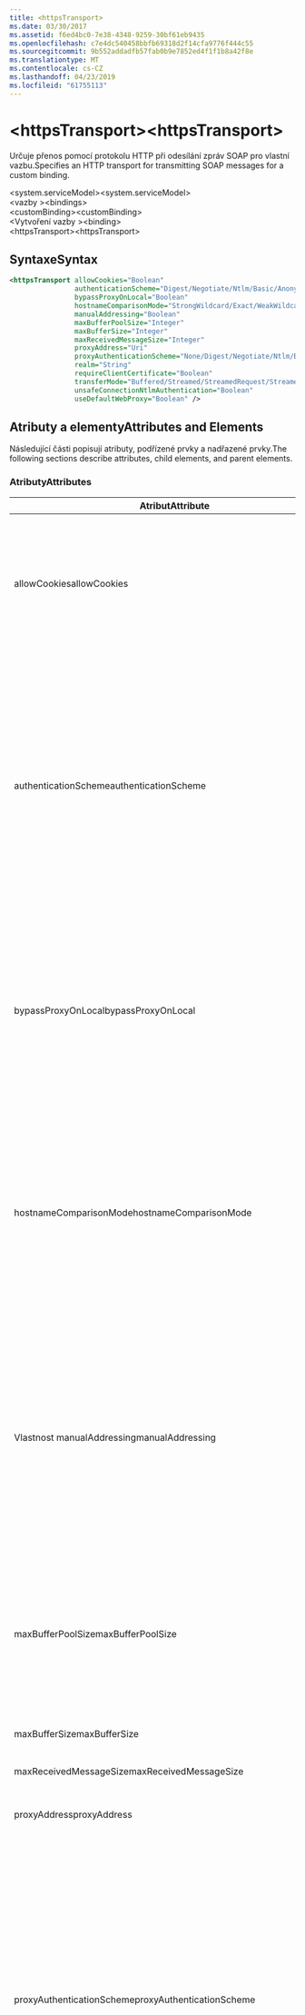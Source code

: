 ```yaml
---
title: <httpsTransport>
ms.date: 03/30/2017
ms.assetid: f6ed4bc0-7e38-4348-9259-30bf61eb9435
ms.openlocfilehash: c7e4dc540458bbfb69318d2f14cfa9776f444c55
ms.sourcegitcommit: 9b552addadfb57fab0b9e7852ed4f1f1b8a42f8e
ms.translationtype: MT
ms.contentlocale: cs-CZ
ms.lasthandoff: 04/23/2019
ms.locfileid: "61755113"
---
```

# <a name="httpstransport"></a><span data-ttu-id="a34fc-101">\<httpsTransport></span><span class="sxs-lookup"><span data-stu-id="a34fc-101">\<httpsTransport></span></span>
<span data-ttu-id="a34fc-102">Určuje přenos pomocí protokolu HTTP při odesílání zpráv SOAP pro vlastní vazbu.</span><span class="sxs-lookup"><span data-stu-id="a34fc-102">Specifies an HTTP transport for transmitting SOAP messages for a custom binding.</span></span>  
  
 <span data-ttu-id="a34fc-103">\<system.serviceModel></span><span class="sxs-lookup"><span data-stu-id="a34fc-103">\<system.serviceModel></span></span>  
<span data-ttu-id="a34fc-104">\<vazby ></span><span class="sxs-lookup"><span data-stu-id="a34fc-104">\<bindings></span></span>  
<span data-ttu-id="a34fc-105">\<customBinding></span><span class="sxs-lookup"><span data-stu-id="a34fc-105">\<customBinding></span></span>  
<span data-ttu-id="a34fc-106">\<Vytvoření vazby ></span><span class="sxs-lookup"><span data-stu-id="a34fc-106">\<binding></span></span>  
<span data-ttu-id="a34fc-107">\<httpsTransport></span><span class="sxs-lookup"><span data-stu-id="a34fc-107">\<httpsTransport></span></span>  
  
## <a name="syntax"></a><span data-ttu-id="a34fc-108">Syntaxe</span><span class="sxs-lookup"><span data-stu-id="a34fc-108">Syntax</span></span>  
  
```xml  
<httpsTransport allowCookies="Boolean"
                authenticationScheme="Digest/Negotiate/Ntlm/Basic/Anonymous"
                bypassProxyOnLocal="Boolean"
                hostnameComparisonMode="StrongWildcard/Exact/WeakWildcard"
                manualAddressing="Boolean"
                maxBufferPoolSize="Integer"
                maxBufferSize="Integer"
                maxReceivedMessageSize="Integer"
                proxyAddress="Uri"
                proxyAuthenticationScheme="None/Digest/Negotiate/Ntlm/Basic/Anonymous"
                realm="String"
                requireClientCertificate="Boolean"
                transferMode="Buffered/Streamed/StreamedRequest/StreamedResponse"
                unsafeConnectionNtlmAuthentication="Boolean"
                useDefaultWebProxy="Boolean" />
```  
  
## <a name="attributes-and-elements"></a><span data-ttu-id="a34fc-109">Atributy a elementy</span><span class="sxs-lookup"><span data-stu-id="a34fc-109">Attributes and Elements</span></span>  
 <span data-ttu-id="a34fc-110">Následující části popisují atributy, podřízené prvky a nadřazené prvky.</span><span class="sxs-lookup"><span data-stu-id="a34fc-110">The following sections describe attributes, child elements, and parent elements.</span></span>  
  
### <a name="attributes"></a><span data-ttu-id="a34fc-111">Atributy</span><span class="sxs-lookup"><span data-stu-id="a34fc-111">Attributes</span></span>  
  
|<span data-ttu-id="a34fc-112">Atribut</span><span class="sxs-lookup"><span data-stu-id="a34fc-112">Attribute</span></span>|<span data-ttu-id="a34fc-113">Popis</span><span class="sxs-lookup"><span data-stu-id="a34fc-113">Description</span></span>|  
|---------------|-----------------|  
|<span data-ttu-id="a34fc-114">allowCookies</span><span class="sxs-lookup"><span data-stu-id="a34fc-114">allowCookies</span></span>|<span data-ttu-id="a34fc-115">Logická hodnota určující, zda klient přijímá soubory cookie a šíří je v budoucích požadavcích.</span><span class="sxs-lookup"><span data-stu-id="a34fc-115">A Boolean value that specifies whether the client accepts cookies and propagates them on future requests.</span></span> <span data-ttu-id="a34fc-116">Výchozí hodnota je `false`.</span><span class="sxs-lookup"><span data-stu-id="a34fc-116">The default is `false`.</span></span><br /><br /> <span data-ttu-id="a34fc-117">Tento atribut lze použít při interakci s ASMX webovými službami, které používají soubory cookie.</span><span class="sxs-lookup"><span data-stu-id="a34fc-117">You can use this attribute when you interact with ASMX Web services that use cookies.</span></span> <span data-ttu-id="a34fc-118">Tímto způsobem máte jistotu, že soubory cookie vrácený ze serveru se automaticky zkopírují do všechny budoucí požadavky za danou službu.</span><span class="sxs-lookup"><span data-stu-id="a34fc-118">In this way, you can be sure that the cookies returned from the server are automatically copied to all future client requests for that service.</span></span>|  
|<span data-ttu-id="a34fc-119">authenticationScheme</span><span class="sxs-lookup"><span data-stu-id="a34fc-119">authenticationScheme</span></span>|<span data-ttu-id="a34fc-120">Určuje protokol použitý pro ověřování požadavků klientů, jenž jsou zpracovány při naslouchání protokolu HTTP.</span><span class="sxs-lookup"><span data-stu-id="a34fc-120">Specifies the protocol used to authenticate client requests being processed by an HTTP listener.</span></span> <span data-ttu-id="a34fc-121">Platné hodnoty patří:</span><span class="sxs-lookup"><span data-stu-id="a34fc-121">Valid values include the following:</span></span><br /><br /> <span data-ttu-id="a34fc-122">-Algoritmus Digest: Určuje, ověřování hodnotou hash.</span><span class="sxs-lookup"><span data-stu-id="a34fc-122">-   Digest: Specifies digest authentication.</span></span><br /><span data-ttu-id="a34fc-123">-Vyjednat: Vyjednává s klientem nástroje k určení schéma ověřování.</span><span class="sxs-lookup"><span data-stu-id="a34fc-123">-   Negotiate: Negotiates with the client to determine the authentication scheme.</span></span> <span data-ttu-id="a34fc-124">Pokud klient i server podporovat protokol Kerberos, je použit. v opačném případě je použit protokol NTLM.</span><span class="sxs-lookup"><span data-stu-id="a34fc-124">If both client and server support Kerberos, it is used; otherwise, NTLM is used.</span></span><br /><span data-ttu-id="a34fc-125">– Protokol Ntlm: Určuje ověřování protokolem NTLM.</span><span class="sxs-lookup"><span data-stu-id="a34fc-125">-   Ntlm: Specifies NTLM authentication.</span></span><br /><span data-ttu-id="a34fc-126">-Základní: Určuje základní ověřování.</span><span class="sxs-lookup"><span data-stu-id="a34fc-126">-   Basic: Specifies basic authentication.</span></span><br /><span data-ttu-id="a34fc-127">-Anonymní: Určuje anonymní ověřování.</span><span class="sxs-lookup"><span data-stu-id="a34fc-127">-   Anonymous: Specifies anonymous authentication.</span></span><br /><br /> <span data-ttu-id="a34fc-128">Výchozí hodnota je Anonymous.</span><span class="sxs-lookup"><span data-stu-id="a34fc-128">The default is Anonymous.</span></span> <span data-ttu-id="a34fc-129">Tento atribut je typu <xref:System.Net.AuthenticationSchemes>.</span><span class="sxs-lookup"><span data-stu-id="a34fc-129">This attribute is of type <xref:System.Net.AuthenticationSchemes>.</span></span> <span data-ttu-id="a34fc-130">Tento atribut lze nastavit pouze jednou.</span><span class="sxs-lookup"><span data-stu-id="a34fc-130">This attribute can only be set once.</span></span>|  
|<span data-ttu-id="a34fc-131">bypassProxyOnLocal</span><span class="sxs-lookup"><span data-stu-id="a34fc-131">bypassProxyOnLocal</span></span>|<span data-ttu-id="a34fc-132">Logická hodnota určující, zda obejít proxy server pro místní adresy.</span><span class="sxs-lookup"><span data-stu-id="a34fc-132">A Boolean value that indicates whether to bypass the proxy server for local addresses.</span></span> <span data-ttu-id="a34fc-133">Výchozí hodnota je `false`.</span><span class="sxs-lookup"><span data-stu-id="a34fc-133">The default is `false`.</span></span><br /><br /> <span data-ttu-id="a34fc-134">Místní adresa je ten, který je v místní síti LAN nebo intranet.</span><span class="sxs-lookup"><span data-stu-id="a34fc-134">A local address is one that is on the local LAN or intranet.</span></span><br /><br /> <span data-ttu-id="a34fc-135">Pokud začíná adresu služby Windows Communication Foundation (WCF) vždy ignoruje proxy `http://localhost`.</span><span class="sxs-lookup"><span data-stu-id="a34fc-135">Windows Communication Foundation (WCF) always ignores the proxy if the service address begins with `http://localhost`.</span></span><br /><br /> <span data-ttu-id="a34fc-136">Pokud chcete klientům přejít přes proxy server, když mluvíme ke službám ve stejném počítači, se musí používat název hostitele místo localhost.</span><span class="sxs-lookup"><span data-stu-id="a34fc-136">You should use the host name rather than localhost if you want clients to go through a proxy when talking to services on the same machine.</span></span>|  
|<span data-ttu-id="a34fc-137">hostnameComparisonMode</span><span class="sxs-lookup"><span data-stu-id="a34fc-137">hostnameComparisonMode</span></span>|<span data-ttu-id="a34fc-138">Určuje režim porovnání jména hostitele HTTP použít k analýze identifikátoru URI.</span><span class="sxs-lookup"><span data-stu-id="a34fc-138">Specifies the HTTP hostname comparison mode used to parse URIs.</span></span> <span data-ttu-id="a34fc-139">Platné hodnoty jsou,</span><span class="sxs-lookup"><span data-stu-id="a34fc-139">Valid values are,</span></span><br /><br /> <span data-ttu-id="a34fc-140">-StrongWildcard: ("+") odpovídá všechny možné názvy hostitelů v rámci zadané schéma, port a relativní identifikátor URI.</span><span class="sxs-lookup"><span data-stu-id="a34fc-140">-   StrongWildcard: ("+") matches all possible hostnames in the context of the specified scheme, port and relative URI.</span></span><br /><span data-ttu-id="a34fc-141">-Přesné: žádné zástupné znaky</span><span class="sxs-lookup"><span data-stu-id="a34fc-141">-   Exact: no wildcards</span></span><br /><span data-ttu-id="a34fc-142">-WeakWildcard: ("\*") shoduje s názvem všech možných hostitele v rámci zadané schéma, port a relativní UIR, nebyly explicitně odpovídající nebo mechanismem silný zástupný znak.</span><span class="sxs-lookup"><span data-stu-id="a34fc-142">-   WeakWildcard: ("\*") matches all possible hostname in the context of the specified scheme, port and relative UIR that have not been matched explicitly or through the strong wildcard mechanism.</span></span><br /><br /> <span data-ttu-id="a34fc-143">Výchozí hodnota je StrongWildcard.</span><span class="sxs-lookup"><span data-stu-id="a34fc-143">The default is StrongWildcard.</span></span> <span data-ttu-id="a34fc-144">Tento atribut je typu `System.ServiceModel.HostnameComparison`.</span><span class="sxs-lookup"><span data-stu-id="a34fc-144">This attribute is of type `System.ServiceModel.HostnameComparison`.</span></span>|  
|<span data-ttu-id="a34fc-145">Vlastnost manualAddressing</span><span class="sxs-lookup"><span data-stu-id="a34fc-145">manualAddressing</span></span>|<span data-ttu-id="a34fc-146">Logická hodnota, která umožňuje uživateli řídit adresování zpráv.</span><span class="sxs-lookup"><span data-stu-id="a34fc-146">A Boolean value that enables the user to take control of message addressing.</span></span> <span data-ttu-id="a34fc-147">Tato vlastnost se obvykle používá ve scénářích směrovače, kde aplikace určuje, který z nich několik cílů odeslat zprávu do.</span><span class="sxs-lookup"><span data-stu-id="a34fc-147">This property is usually used in router scenarios, where the application determines which one of several destinations to send a message to.</span></span><br /><br /> <span data-ttu-id="a34fc-148">Pokud je nastavena na `true`, kanál se předpokládá zprávu už nemá řešení a k němu nepřidává žádné další informace.</span><span class="sxs-lookup"><span data-stu-id="a34fc-148">When set to `true`, the channel assumes the message has already been addressed and does not add any additional information to it.</span></span> <span data-ttu-id="a34fc-149">Uživatel může pak Adresujte všechny zprávy jednotlivě.</span><span class="sxs-lookup"><span data-stu-id="a34fc-149">The user can then address every message individually.</span></span><br /><br /> <span data-ttu-id="a34fc-150">Pokud je nastavena na `false`, výchozího mechanismu adresování Windows Communication Foundation (WCF) automaticky vytvoří adresy pro všechny zprávy.</span><span class="sxs-lookup"><span data-stu-id="a34fc-150">When set to `false`, the default Windows Communication Foundation (WCF) addressing mechanism automatically creates addresses for all messages.</span></span><br /><br /> <span data-ttu-id="a34fc-151">Výchozí hodnota je `false`.</span><span class="sxs-lookup"><span data-stu-id="a34fc-151">The default is `false`.</span></span>|  
|<span data-ttu-id="a34fc-152">maxBufferPoolSize</span><span class="sxs-lookup"><span data-stu-id="a34fc-152">maxBufferPoolSize</span></span>|<span data-ttu-id="a34fc-153">Kladné celé číslo, které určuje maximální velikost fondu vyrovnávacích pamětí.</span><span class="sxs-lookup"><span data-stu-id="a34fc-153">A positive integer that specifies the maximum size of the buffer pool.</span></span> <span data-ttu-id="a34fc-154">Výchozí hodnota je 524288.</span><span class="sxs-lookup"><span data-stu-id="a34fc-154">The default is 524288.</span></span><br /><br /> <span data-ttu-id="a34fc-155">Mnoho částí WCF pomocí vyrovnávací paměti.</span><span class="sxs-lookup"><span data-stu-id="a34fc-155">Many parts of WCF use buffers.</span></span> <span data-ttu-id="a34fc-156">Vytváření a ničení pokaždé, když používají se vyrovnávací paměti je nákladné a uvolňování paměti pro vyrovnávací paměť je také náročné.</span><span class="sxs-lookup"><span data-stu-id="a34fc-156">Creating and destroying buffers each time they are used is expensive, and garbage collection for buffers is also expensive.</span></span> <span data-ttu-id="a34fc-157">S fondy vyrovnávací paměti může trvat vyrovnávací paměti z fondu, ho použít a vrátit do fondu, až budete hotovi.</span><span class="sxs-lookup"><span data-stu-id="a34fc-157">With buffer pools, you can take a buffer from the pool, use it, and return it to the pool once you are done.</span></span> <span data-ttu-id="a34fc-158">Proto je vyloučeno režie při vytváření a ničení vyrovnávací paměti.</span><span class="sxs-lookup"><span data-stu-id="a34fc-158">Thus the overhead in creating and destroying buffers is avoided.</span></span>|  
|<span data-ttu-id="a34fc-159">maxBufferSize</span><span class="sxs-lookup"><span data-stu-id="a34fc-159">maxBufferSize</span></span>|<span data-ttu-id="a34fc-160">Kladné celé číslo, které určuje maximální velikost vyrovnávací paměti.</span><span class="sxs-lookup"><span data-stu-id="a34fc-160">A positive integer that specifies the maximum size of the buffer.</span></span> <span data-ttu-id="a34fc-161">Výchozí hodnota je 524288</span><span class="sxs-lookup"><span data-stu-id="a34fc-161">The default is 524288</span></span>|  
|<span data-ttu-id="a34fc-162">maxReceivedMessageSize</span><span class="sxs-lookup"><span data-stu-id="a34fc-162">maxReceivedMessageSize</span></span>|<span data-ttu-id="a34fc-163">Kladné celé číslo, určující maximální povolenou velikost zprávy, která může být přijata.</span><span class="sxs-lookup"><span data-stu-id="a34fc-163">A positive integer that specifies the maximum allowable message size that can be received.</span></span> <span data-ttu-id="a34fc-164">Výchozí hodnota je 65536.</span><span class="sxs-lookup"><span data-stu-id="a34fc-164">The default is 65536.</span></span>|  
|<span data-ttu-id="a34fc-165">proxyAddress</span><span class="sxs-lookup"><span data-stu-id="a34fc-165">proxyAddress</span></span>|<span data-ttu-id="a34fc-166">Identifikátor URI, který určuje adresu proxy serveru HTTP.</span><span class="sxs-lookup"><span data-stu-id="a34fc-166">A URI that specifies the address of the HTTP proxy.</span></span> <span data-ttu-id="a34fc-167">Pokud `useSystemWebProxy` je `true`, toto nastavení musí být `null`.</span><span class="sxs-lookup"><span data-stu-id="a34fc-167">If `useSystemWebProxy` is `true`, this setting must be `null`.</span></span> <span data-ttu-id="a34fc-168">Výchozí hodnota je `null`.</span><span class="sxs-lookup"><span data-stu-id="a34fc-168">The default is `null`.</span></span>|  
|<span data-ttu-id="a34fc-169">proxyAuthenticationScheme</span><span class="sxs-lookup"><span data-stu-id="a34fc-169">proxyAuthenticationScheme</span></span>|<span data-ttu-id="a34fc-170">Určuje protokol použitý pro ověřování požadavků klientů zpracovávaných HTTP proxy.</span><span class="sxs-lookup"><span data-stu-id="a34fc-170">Specifies the protocol used for authenticating client requests being processed by an HTTP proxy.</span></span> <span data-ttu-id="a34fc-171">Platné hodnoty patří:</span><span class="sxs-lookup"><span data-stu-id="a34fc-171">Valid values include the following:</span></span><br /><br /> <span data-ttu-id="a34fc-172">-Žádný: Neprobíhá žádné ověřování.</span><span class="sxs-lookup"><span data-stu-id="a34fc-172">-   None: No authentication is performed.</span></span><br /><span data-ttu-id="a34fc-173">-Algoritmus Digest: Určuje, ověřování hodnotou hash.</span><span class="sxs-lookup"><span data-stu-id="a34fc-173">-   Digest: Specifies digest authentication.</span></span><br /><span data-ttu-id="a34fc-174">-Vyjednat: Vyjednává s klientem nástroje k určení schéma ověřování.</span><span class="sxs-lookup"><span data-stu-id="a34fc-174">-   Negotiate: Negotiates with the client to determine the authentication scheme.</span></span> <span data-ttu-id="a34fc-175">Pokud klient i server podporovat protokol Kerberos, je použit. v opačném případě je použit protokol NTLM.</span><span class="sxs-lookup"><span data-stu-id="a34fc-175">If both client and server support Kerberos, it is used; otherwise, NTLM is used.</span></span><br /><span data-ttu-id="a34fc-176">– Protokol Ntlm: Určuje ověřování protokolem NTLM.</span><span class="sxs-lookup"><span data-stu-id="a34fc-176">-   Ntlm: Specifies NTLM authentication.</span></span><br /><span data-ttu-id="a34fc-177">-Základní: Určuje základní ověřování.</span><span class="sxs-lookup"><span data-stu-id="a34fc-177">-   Basic: Specifies basic authentication.</span></span><br /><span data-ttu-id="a34fc-178">-Anonymní: Určuje anonymní ověřování.</span><span class="sxs-lookup"><span data-stu-id="a34fc-178">-   Anonymous: Specifies anonymous authentication.</span></span><br /><br /> <span data-ttu-id="a34fc-179">Výchozí hodnota je Anonymous.</span><span class="sxs-lookup"><span data-stu-id="a34fc-179">The default is Anonymous.</span></span> <span data-ttu-id="a34fc-180">Tento atribut je typu <xref:System.Net.AuthenticationSchemes>.</span><span class="sxs-lookup"><span data-stu-id="a34fc-180">This attribute is of type <xref:System.Net.AuthenticationSchemes>.</span></span> <span data-ttu-id="a34fc-181">Všimněte si, že <xref:System.Net.AuthenticationSchemes.IntegratedWindowsAuthentication?displayProperty=nameWithType> se nepodporuje.</span><span class="sxs-lookup"><span data-stu-id="a34fc-181">Note that <xref:System.Net.AuthenticationSchemes.IntegratedWindowsAuthentication?displayProperty=nameWithType> is not supported.</span></span>|  
|<span data-ttu-id="a34fc-182">Sféra</span><span class="sxs-lookup"><span data-stu-id="a34fc-182">realm</span></span>|<span data-ttu-id="a34fc-183">Řetězec určující sféru na serveru nebo proxy serveru.</span><span class="sxs-lookup"><span data-stu-id="a34fc-183">A string that specifies the realm to use on the proxy/server.</span></span> <span data-ttu-id="a34fc-184">Výchozí hodnota je prázdný řetězec.</span><span class="sxs-lookup"><span data-stu-id="a34fc-184">The default is an empty string.</span></span><br /><br /> <span data-ttu-id="a34fc-185">Servery používají sféry při vytváření oddílů chráněným prostředkům.</span><span class="sxs-lookup"><span data-stu-id="a34fc-185">Servers use realms to partition protected resources.</span></span> <span data-ttu-id="a34fc-186">Každý oddíl může mít vlastní databázi schéma a/nebo povolení ověřování.</span><span class="sxs-lookup"><span data-stu-id="a34fc-186">Each partition can have its own authentication scheme and/or authorization database.</span></span> <span data-ttu-id="a34fc-187">Sféry se používají pouze pro základní a ověřování algoritmem digest.</span><span class="sxs-lookup"><span data-stu-id="a34fc-187">Realms are used only for basic and digest authentication.</span></span> <span data-ttu-id="a34fc-188">Po klienta úspěšně ověřen, je platný pro všechny prostředky v danou sféru ověřování.</span><span class="sxs-lookup"><span data-stu-id="a34fc-188">After a client successfully authenticates, the authentication is valid for all resources in a given realm.</span></span> <span data-ttu-id="a34fc-189">Podrobný popis sféry, naleznete v tématu RFC 2617 na [IETF webu](https://www.ietf.org).</span><span class="sxs-lookup"><span data-stu-id="a34fc-189">For a detailed description of realms, see RFC 2617 at the [IETF website](https://www.ietf.org).</span></span>|  
|<span data-ttu-id="a34fc-190">requireClientCertificate</span><span class="sxs-lookup"><span data-stu-id="a34fc-190">requireClientCertificate</span></span>|<span data-ttu-id="a34fc-191">Logická hodnota určující, zda server vyžaduje od klienta klientský certifikát jako součást metody handshake HTTPS.</span><span class="sxs-lookup"><span data-stu-id="a34fc-191">A Boolean value that specifies if the server requires the client to provide a client certificate as part of the HTTPS handshake.</span></span> <span data-ttu-id="a34fc-192">Výchozí hodnota je `false`.</span><span class="sxs-lookup"><span data-stu-id="a34fc-192">The default is `false`.</span></span>|  
|<span data-ttu-id="a34fc-193">transferMode</span><span class="sxs-lookup"><span data-stu-id="a34fc-193">transferMode</span></span>|<span data-ttu-id="a34fc-194">Určuje, zda jsou zprávy ukládány do vyrovnávací paměti nebo prostřednictvím datového proudu nebo požadavek nebo odpověď.</span><span class="sxs-lookup"><span data-stu-id="a34fc-194">Specifies whether messages are buffered or streamed or a request or response.</span></span> <span data-ttu-id="a34fc-195">Platné hodnoty patří:</span><span class="sxs-lookup"><span data-stu-id="a34fc-195">Valid values include the following:</span></span><br /><br /> <span data-ttu-id="a34fc-196">-Ukládány do vyrovnávací paměti: Zprávy požadavků a odpovědí jsou ukládány do vyrovnávací paměti.</span><span class="sxs-lookup"><span data-stu-id="a34fc-196">-   Buffered: The request and response messages are buffered.</span></span><br /><span data-ttu-id="a34fc-197">-Streamování: Se streamují zprávy požadavků a odpovědí.</span><span class="sxs-lookup"><span data-stu-id="a34fc-197">-   Streamed: The request and response messages are streamed.</span></span><br /><span data-ttu-id="a34fc-198">-StreamedRequest: Zprávy s požadavkem je streamování a zprávy s odpovědí do vyrovnávací paměti.</span><span class="sxs-lookup"><span data-stu-id="a34fc-198">-   StreamedRequest: The request message is streamed and the response message is buffered.</span></span><br /><span data-ttu-id="a34fc-199">-StreamedResponse: Zpráva požadavku do vyrovnávací paměti a Streamovat zprávy s odpovědí.</span><span class="sxs-lookup"><span data-stu-id="a34fc-199">-   StreamedResponse: The request message is buffered and the response message is streamed.</span></span><br /><br /> <span data-ttu-id="a34fc-200">Výchozí hodnota je uložená do vyrovnávací paměti.</span><span class="sxs-lookup"><span data-stu-id="a34fc-200">The default is Buffered.</span></span> <span data-ttu-id="a34fc-201">Tento atribut je typu <xref:System.ServiceModel.TransferMode>.</span><span class="sxs-lookup"><span data-stu-id="a34fc-201">This attribute is of type <xref:System.ServiceModel.TransferMode>.</span></span>|  
|<span data-ttu-id="a34fc-202">unsafeConnectionNtlmAuthentication</span><span class="sxs-lookup"><span data-stu-id="a34fc-202">unsafeConnectionNtlmAuthentication</span></span>|<span data-ttu-id="a34fc-203">Logická hodnota určující, zda je na serveru povoleno nezabezpečené sdílení připojení.</span><span class="sxs-lookup"><span data-stu-id="a34fc-203">A Boolean value that specifies whether Unsafe Connection Sharing is enabled on the server.</span></span> <span data-ttu-id="a34fc-204">Výchozí hodnota je `false`.</span><span class="sxs-lookup"><span data-stu-id="a34fc-204">The default is `false`.</span></span> <span data-ttu-id="a34fc-205">Pokud je povoleno, ověřování protokolem NTLM se provádí jednou pro každé připojení TCP.</span><span class="sxs-lookup"><span data-stu-id="a34fc-205">If enabled, NTLM authentication is performed once on each TCP connection.</span></span>|  
|<span data-ttu-id="a34fc-206">useDefaultWebProxy</span><span class="sxs-lookup"><span data-stu-id="a34fc-206">useDefaultWebProxy</span></span>|<span data-ttu-id="a34fc-207">Logická hodnota, která určuje, jestli uživatelovo specifické nastavení jsou upřednostňována nastavení proxy pro celý počítač.</span><span class="sxs-lookup"><span data-stu-id="a34fc-207">A Boolean value that specifies whether the machine-wide proxy settings are used rather than the user specific settings.</span></span> <span data-ttu-id="a34fc-208">Výchozí hodnota je `true`.</span><span class="sxs-lookup"><span data-stu-id="a34fc-208">The default is `true`.</span></span>|  
  
### <a name="child-elements"></a><span data-ttu-id="a34fc-209">Podřízené elementy</span><span class="sxs-lookup"><span data-stu-id="a34fc-209">Child Elements</span></span>  
 <span data-ttu-id="a34fc-210">Žádné</span><span class="sxs-lookup"><span data-stu-id="a34fc-210">None.</span></span>  
  
### <a name="parent-elements"></a><span data-ttu-id="a34fc-211">Nadřazené elementy</span><span class="sxs-lookup"><span data-stu-id="a34fc-211">Parent Elements</span></span>  
  
|<span data-ttu-id="a34fc-212">Prvek</span><span class="sxs-lookup"><span data-stu-id="a34fc-212">Element</span></span>|<span data-ttu-id="a34fc-213">Popis</span><span class="sxs-lookup"><span data-stu-id="a34fc-213">Description</span></span>|  
|-------------|-----------------|  
|[<span data-ttu-id="a34fc-214">\<Vytvoření vazby ></span><span class="sxs-lookup"><span data-stu-id="a34fc-214">\<binding></span></span>](../../../../../docs/framework/misc/binding.md)|<span data-ttu-id="a34fc-215">Definuje všechny možnosti vázání pro vlastní vazbu.</span><span class="sxs-lookup"><span data-stu-id="a34fc-215">Defines all binding capabilities of the custom binding.</span></span>|  
  
## <a name="remarks"></a><span data-ttu-id="a34fc-216">Poznámky</span><span class="sxs-lookup"><span data-stu-id="a34fc-216">Remarks</span></span>  
 <span data-ttu-id="a34fc-217">`httpsTransport` Element je výchozí bod pro vytvoření vlastní vazby, který implementuje přenosový protokol HTTPS.</span><span class="sxs-lookup"><span data-stu-id="a34fc-217">The `httpsTransport` element is the starting point for creating a custom binding that implements the HTTPS transport protocol.</span></span> <span data-ttu-id="a34fc-218">HTTPS je primární přenosu používá pro účely zabezpečenou spolupráci.</span><span class="sxs-lookup"><span data-stu-id="a34fc-218">HTTPS is the primary transport used for secure interoperability purposes.</span></span> <span data-ttu-id="a34fc-219">HTTPS je podporována v Windows Communication Foundation (WCF) k zajištění interoperability s zásobníky jiné webové služby.</span><span class="sxs-lookup"><span data-stu-id="a34fc-219">HTTPS is supported by the Windows Communication Foundation (WCF) to ensure interoperability with other Web services stacks.</span></span>  
  
## <a name="see-also"></a><span data-ttu-id="a34fc-220">Viz také:</span><span class="sxs-lookup"><span data-stu-id="a34fc-220">See also</span></span>

- <xref:System.ServiceModel.Configuration.HttpsTransportElement>
- <xref:System.ServiceModel.Channels.HttpsTransportBindingElement>
- <xref:System.ServiceModel.Channels.TransportBindingElement>
- <xref:System.ServiceModel.Channels.CustomBinding>
- [<span data-ttu-id="a34fc-221">Přenosy</span><span class="sxs-lookup"><span data-stu-id="a34fc-221">Transports</span></span>](../../../../../docs/framework/wcf/feature-details/transports.md)
- [<span data-ttu-id="a34fc-222">Volba přenosu</span><span class="sxs-lookup"><span data-stu-id="a34fc-222">Choosing a Transport</span></span>](../../../../../docs/framework/wcf/feature-details/choosing-a-transport.md)
- [<span data-ttu-id="a34fc-223">Vazby</span><span class="sxs-lookup"><span data-stu-id="a34fc-223">Bindings</span></span>](../../../../../docs/framework/wcf/bindings.md)
- [<span data-ttu-id="a34fc-224">Rozšíření vazeb</span><span class="sxs-lookup"><span data-stu-id="a34fc-224">Extending Bindings</span></span>](../../../../../docs/framework/wcf/extending/extending-bindings.md)
- [<span data-ttu-id="a34fc-225">Vlastní vazby</span><span class="sxs-lookup"><span data-stu-id="a34fc-225">Custom Bindings</span></span>](../../../../../docs/framework/wcf/extending/custom-bindings.md)
- [<span data-ttu-id="a34fc-226">\<customBinding></span><span class="sxs-lookup"><span data-stu-id="a34fc-226">\<customBinding></span></span>](../../../../../docs/framework/configure-apps/file-schema/wcf/custombinding.md)
